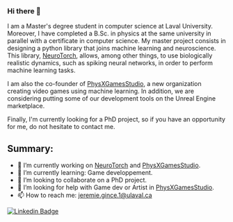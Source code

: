 ### Hi there 👋


I am a Master's degree student in computer science at Laval University. Moreover, I have completed a B.Sc. in physics at the same university in parallel with a certificate in computer science. My master project consists in designing a python library that joins machine learning and neuroscience. This library, [NeuroTorch](https://github.com/NeuroTorch), allows, among other things, to use biologically realistic dynamics, such as spiking neural networks, in order to perform machine learning tasks.

I am also the co-founder of [PhysXGamesStudio](https://github.com/PhysX-Games), a new organization creating video games using machine learning. In addition, we are considering putting some of our development tools on the Unreal Engine marketplace.

Finally, I'm currently looking for a PhD project, so if you have an opportunity for me, do not hesitate to contact me.


Summary:
--------
- 🔭 I’m currently working on [NeuroTorch](https://github.com/NeuroTorch) and [PhysXGamesStudio](https://github.com/PhysX-Games).
- 🌱 I’m currently learning: Game developpement.
- 👯 I’m looking to collaborate on a PhD project.
- 🤔 I’m looking for help with Game dev or Artist in [PhysXGamesStudio](https://github.com/PhysX-Games).
- 📫 How to reach me: jeremie.gince.1@ulaval.ca

[![Linkedin Badge](https://img.shields.io/badge/-Jérémie_Gince-blue?style=flat&logo=Linkedin&logoColor=white)](https://www.linkedin.com/in/j%C3%A9r%C3%A9mie-gince-7b64861b2/)
